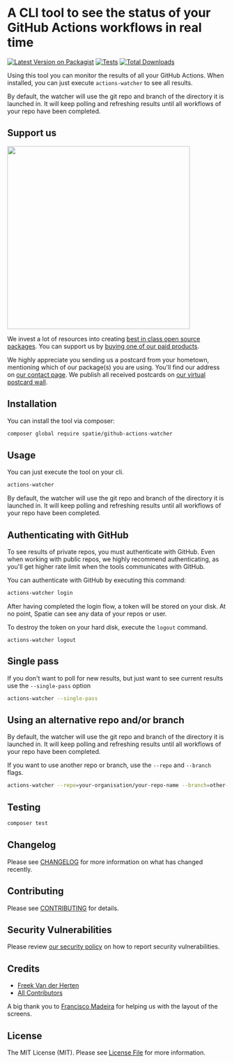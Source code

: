 # A CLI tool to see the status of your GitHub Actions workflows in real time

[![Latest Version on Packagist](https://img.shields.io/packagist/v/spatie/github-actions-watcher.svg?style=flat-square)](https://packagist.org/packages/spatie/github-actions-watcher)
[![Tests](https://github.com/spatie/github-actions-watcher/actions/workflows/run-tests.yml/badge.svg?branch=main)](https://github.com/spatie/github-actions-watcher/actions/workflows/run-tests.yml)
[![Total Downloads](https://img.shields.io/packagist/dt/spatie/github-actions-watcher.svg?style=flat-square)](https://packagist.org/packages/spatie/github-actions-watcher)

Using this tool you can monitor the results of all your GitHub Actions. When installed, you can just execute `actions-watcher` to see all results.

By default, the watcher will use the git repo and branch of the directory it is launched in. It will keep polling and refreshing results until all workflows of your repo have been completed.

## Support us

[<img src="https://github-ads.s3.eu-central-1.amazonaws.com/github-actions-watcher.jpg?t=1" width="419px" />](https://spatie.be/github-ad-click/github-actions-watcher)

We invest a lot of resources into creating [best in class open source packages](https://spatie.be/open-source). You can support us by [buying one of our paid products](https://spatie.be/open-source/support-us).

We highly appreciate you sending us a postcard from your hometown, mentioning which of our package(s) you are using. You'll find our address on [our contact page](https://spatie.be/about-us). We publish all received postcards on [our virtual postcard wall](https://spatie.be/open-source/postcards).

## Installation

You can install the tool via composer:

```bash
composer global require spatie/github-actions-watcher
```

## Usage

You can just execute the tool on your cli.

```bash
actions-watcher
```


By default, the watcher will use the git repo and branch of the directory it is launched in. It will keep polling and refreshing results until all workflows of your repo have been completed.

## Authenticating with GitHub

To see results of private repos, you must authenticate with GitHub. Even when working with public repos, we highly recommend authenticating, as you'll get higher rate limit when the tools communicates with GitHub.

You can authenticate with GitHub by executing this command:

```bash
actions-watcher login
```

After having completed the login flow, a token will be stored on your disk. At no point, Spatie can see any data of your repos or user.

To destroy the token on your hard disk, execute the `logout` command.

```
actions-watcher logout
```

## Single pass

If you don't want to poll for new results, but just want to see current results use the `--single-pass` option

```bash
actions-watcher --single-pass
```

## Using an alternative repo and/or branch

By default, the watcher will use the git repo and branch of the directory it is launched in. It will keep polling and refreshing results until all workflows of your repo have been completed. 

If you want to use another repo or branch, use the `--repo` and `--branch` flags.

```bash
actions-watcher --repo=your-organisation/your-repo-name --branch=other-branch
```

## Testing

```bash
composer test
```

## Changelog

Please see [CHANGELOG](CHANGELOG.md) for more information on what has changed recently.

## Contributing

Please see [CONTRIBUTING](.github/CONTRIBUTING.md) for details.

## Security Vulnerabilities

Please review [our security policy](../../security/policy) on how to report security vulnerabilities.

## Credits

- [Freek Van der Herten](https://github.com/freekmurze)
- [All Contributors](../../contributors)

A big thank you to [Francisco Madeira](https://github.com/xiCO2k) for helping us with the layout of the screens.

## License

The MIT License (MIT). Please see [License File](LICENSE.md) for more information.
